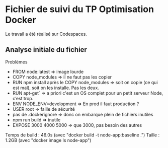 # Fichier de suivi du TP Optimisation Docker 

Le travail a été réalisé sur Codespaces.

## Analyse initiale du fichier

Problèmes                                                            
- FROM node:latest => image lourde
- COPY node_modules => il ne faut pas les copier
- RUN npm install après le COPY node_modules => soit on copie (ce qui est mal), soit on les installe. Pas les deux.
- RUN apt-get` => a priori c'est un OS complet pour un petit serveur Node, c’est trop.
- ENV NODE_ENV=development => En prod il faut production ?
- USER root => faille de sécurité   
- pas de .dockerignore => donc on embarque plein de fichiers inutiles
- npm run build => inutile 
- EXPOSE 3000 4000 5000 => que 3000, pas besoin des autres

Temps de build : 46.0s (avec "docker build -t node-app:baseline .")
Taille : 1.2GB (avec "docker image ls node-app")
